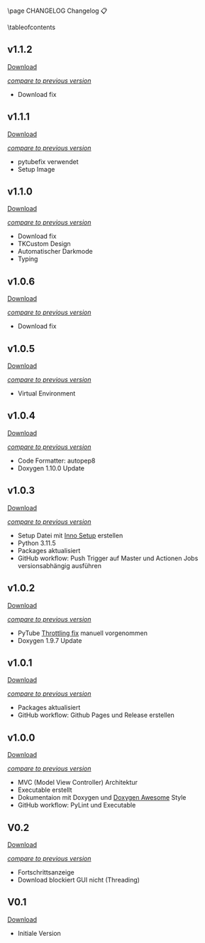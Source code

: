 \page CHANGELOG Changelog 📋️

\tableofcontents

## v1.1.2

[Download](https://github.com/timounger/YouTubeDownloader/releases/tag/v1.1.2)

_[compare to previous version](https://github.com/timounger/YouTubeDownloader/compare/v1.1.1...v1.1.2)_

- Download fix

## v1.1.1

[Download](https://github.com/timounger/YouTubeDownloader/releases/tag/v1.1.1)

_[compare to previous version](https://github.com/timounger/YouTubeDownloader/compare/v1.1.0...v1.1.1)_

- pytubefix verwendet
- Setup Image

## v1.1.0

[Download](https://github.com/timounger/YouTubeDownloader/releases/tag/v1.1.0)

_[compare to previous version](https://github.com/timounger/YouTubeDownloader/compare/v1.0.6...v1.1.0)_

- Download fix
- TKCustom Design
- Automatischer Darkmode
- Typing

## v1.0.6

[Download](https://github.com/timounger/YouTubeDownloader/releases/tag/v1.0.6)

_[compare to previous version](https://github.com/timounger/YouTubeDownloader/compare/v1.0.5...v1.0.6)_

- Download fix

## v1.0.5

[Download](https://github.com/timounger/YouTubeDownloader/releases/tag/v1.0.5)

_[compare to previous version](https://github.com/timounger/YouTubeDownloader/compare/v1.0.4...v1.0.5)_

- Virtual Environment

## v1.0.4

[Download](https://github.com/timounger/YouTubeDownloader/releases/tag/v1.0.4)

_[compare to previous version](https://github.com/timounger/YouTubeDownloader/compare/v1.0.3...v1.0.4)_

- Code Formatter: autopep8
- Doxygen 1.10.0 Update

## v1.0.3

[Download](https://github.com/timounger/YouTubeDownloader/releases/tag/v1.0.3)

_[compare to previous version](https://github.com/timounger/YouTubeDownloader/compare/v1.0.2...v1.0.3)_

- Setup Datei mit [Inno Setup](https://jrsoftware.org/isinfo.php) erstellen
- Python 3.11.5
- Packages aktualisiert
- GitHub workflow: Push Trigger auf Master und Actionen Jobs versionsabhängig ausführen

## v1.0.2

[Download](https://github.com/timounger/YouTubeDownloader/releases/tag/v1.0.2)

_[compare to previous version](https://github.com/timounger/YouTubeDownloader/compare/v1.0.1...v1.0.2)_

- PyTube [Throttling fix](https://github.com/pytube/pytube/pull/1716/files) manuell vorgenommen
- Doxygen 1.9.7 Update

## v1.0.1

[Download](https://github.com/timounger/YouTubeDownloader/releases/tag/v1.0.1)

_[compare to previous version](https://github.com/timounger/YouTubeDownloader/compare/v1.0.0...v1.0.1)_

- Packages aktualisiert
- GitHub workflow: Github Pages und Release erstellen

## v1.0.0

[Download](https://github.com/timounger/YouTubeDownloader/releases/tag/v1.0.0)

_[compare to previous version](https://github.com/timounger/YouTubeDownloader/compare/V0.2...v1.0.0)_

- MVC (Model View Controller) Architektur
- Executable erstellt
- Dokumentaion mit Doxygen und [Doxygen Awesome](https://jothepro.github.io/doxygen-awesome-css/) Style
- GitHub workflow: PyLint und Executable

## V0.2

[Download](https://github.com/timounger/YouTubeDownloader/releases/tag/V0.2)

_[compare to previous version](https://github.com/timounger/YouTubeDownloader/compare/V0.1...V0.2)_

- Fortschrittsanzeige
- Download blockiert GUI nicht (Threading)

## V0.1

[Download](https://github.com/timounger/YouTubeDownloader/releases/tag/V0.1)

- Initiale Version
